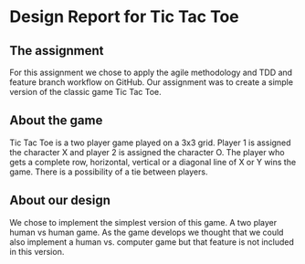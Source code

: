 Design Report for Tic Tac Toe
==============================

The assignment
----------------
For this assignment we chose to apply the agile methodology and TDD and feature branch workflow on GitHub. Our assignment was to create a simple version of the classic game Tic Tac Toe. 

About the game
----------------
Tic Tac Toe is a two player game played on a 3x3 grid. Player 1 is assigned the character X and player 2 is assigned the character O. The player who gets a complete row, horizontal, vertical or a diagonal line of X or Y wins the game. There is a possibility of a tie between players. 

About our design 
----------------
We chose to implement the simplest version of this game. A two player human vs human game. As the game develops we thought that we could also implement a human vs. computer game but that feature is not included in this version.  
